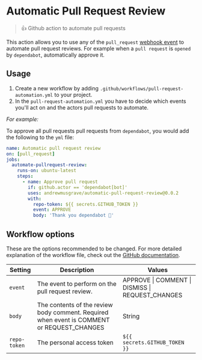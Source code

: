 # Automatic Pull Request Review

> 👍 Github action to automate pull requests

This action allows you to use any of the `pull_request` [webhook event](https://help.github.com/en/articles/events-that-trigger-workflows#webhook-events) to automate pull request reviews. For example when a `pull request` is `opened` by `dependabot`, automatically approve it.

## Usage

1. Create a new workflow by adding `.github/workflows/pull-request-automation.yml` to your project.
2. In the `pull-request-automation.yml` you have to decide which events you'll act on and the actors pull requests to automate.

_For example:_

To approve all pull requests pull requests from `dependabot`, you would add the following to the `yml` file:

```yml
name: Automatic pull request review
on: [pull_request]
jobs:
  automate-pullrequest-review:
    runs-on: ubuntu-latest
    steps:
      - name: Approve pull request
        if: github.actor == 'dependabot[bot]'
        uses: andrewmusgrave/automatic-pull-request-review@0.0.2
        with:
          repo-token: ${{ secrets.GITHUB_TOKEN }}
          event: APPROVE
          body: 'Thank you dependabot 🎊'
```

## Workflow options

These are the options recommended to be changed. For more detailed explanation of the workflow file, check out the [GitHub documentation](https://help.github.com/en/articles/configuring-a-workflow#creating-a-workflow-file).

| Setting      | Description                                                                                | Values                                           |
| ------------ | ------------------------------------------------------------------------------------------ | ------------------------------------------------ |
| `event`      | The event to perform on the pull request review.                                           | APPROVE \| COMMENT \| DISMISS \| REQUEST_CHANGES |
| `body`       | The contents of the review body comment. Required when event is COMMENT or REQUEST_CHANGES | String                                           |
| `repo-token` | The personal access token                                                                  | `${{ secrets.GITHUB_TOKEN }}`                    |
